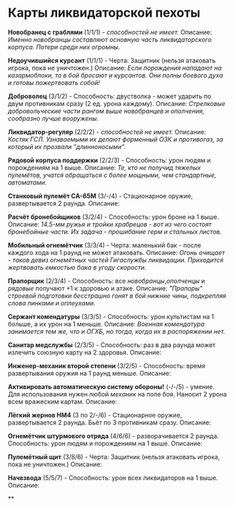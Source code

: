 Карты ликвидаторской пехоты
===========================

**Новобранец с граблями** (1/1/1) - *способностей не имеет.* Описание: *Именно новобранцы составляют основную часть ликвидаторского корпуса. Потери среди них огромны.*

**Недоучившийся курсант** (1/1/1) - Черта: Защитник (нельзя атаковать игрока, пока не уничтожен.) Описание: *Если порождения нападают на казармоблоки, то в бой бросают и курсантов. Они полны боевого духа и готовы пожертвовать собой!*

**Доброволец** (3/1/2) - Способность: двустволка - может ударить по двум противникам сразу (2 ед. урона каждому). Описание: *Стрелковые добровольческие части рангом выше новобранцев и ополчения, сообразно лучше вооружены.*

**Ликвидатор-регуляр** (2/2/2) - *способностей не имеет.* Описание: *Костяк ГСЛ. Узнаваемыми их делают форменный ОЗК и противогаз, за который их прозвали "длинноносыми".*

**Рядовой корпуса поддержки** (2/2/3) - Способность: урон людям и порождениям на 1 выше. Описание: *Те, кто не получид тяжелых пулемётов, учатся обращаться с более мощными, чем стандартные, автоматами.*

**Станковый пулемёт СА-65М** (3/-/4) - Стационарное оружие, развертывается 2 раунда. Описание:

**Расчёт бронебойщиков** (3/2/4) - Способность: урон броне на 1 выше. Описание: *14.5-мм ружья и тройки храбрецов - вот из чего состоят бронебойные части. Их задача - прошибание герм и стальных листов.*

**Мобильный огнемётчик** (3/3/4) - Черта: маленький бак - после каждого хода на 1 раунд не может атаковать. Описание: *Огонь очищает - таков девиз огнемётных частей Гигаслужбы ликвидации. Приходится жертвовать емкостью бака в угоду скорости.*

**Прапорщик** (2/3/4) - Способность: все *новобранцы*,*ополченцы* и *рядовые* получают +1 к здоровью и атаке. Описание: *"Прапоры" строевой подготовки бесстрашно гонят в бой нижние чины, подкрепляя слова пинками и оплеухами.*

**Сержант комендатуры** (3/3/5) - Способность: урон культистам на 1 больше, а их урон на 1 меньше. Описание: *Военная комендатура занимается тем же, что и ОГХБ, но тогда, когда их в распоряжении нет.*

**Санитар медслужбы** (2/3/5) - Способность: раз в два раунда может излечить союзную карту на 2 здоровья. Описание: 

**Инженер-механик второй степени** (3/2/5) - Способность: время развертывания оружия на 1 раунд меньше. Описание:

**Активировать автоматическую систему обороны!** (-/-/5) - умение. Для использования нужен любой *механик* на поле боя. Наносит 2 урона всем вражеским картам. Описание:

**Лёгкий жернов НМ4** (3 по 2/-/6) - Стационарное оружие, развертывается 2 раунда. Бьёт по 3 противникам сразу. Описание:

**Огнемётчик штурмового отряда** (4/6/6) - разворачивается 2 раунда. Способность: урон людям и порождениям на 1 выше. Описание:

**Пулемётный щит** (3/8/6) - Черта: Защитник (нельзя атаковать игрока, пока не уничтожен.) Описание:

**Начвзвода** (5/5/7) - Способность: урон всех ликвидаторов на 1 выше. Описание:

**
